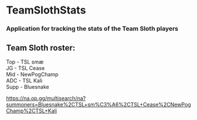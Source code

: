 # TeamSlothStats
### Application for tracking the stats of the Team Sloth players

## Team Sloth roster:
Top - TSL smæ  
JG - TSL Cease  
Mid - NewPogChamp  
ADC - TSL Kali  
Supp - Bluesnake  

https://na.op.gg/multisearch/na?summoners=Bluesnake%2CTSL+sm%C3%A6%2CTSL+Cease%2CNewPogChamp%2CTSL+Kali
